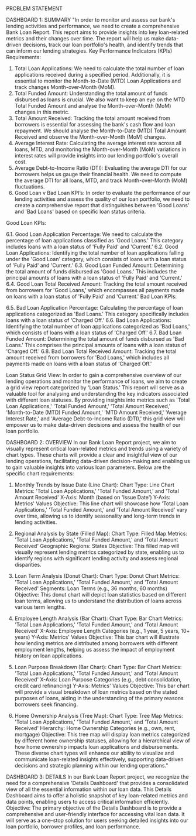 PROBLEM STATEMENT 

DASHBOARD 1: SUMMARY 
"In order to monitor and assess our bank's lending activities and performance, we need to create a comprehensive Bank Loan Report. This report aims to provide insights into key loan-related metrics and their changes over time. The report will help us make data-driven decisions, track our loan portfolio's health, and identify trends that can inform our lending strategies. Key Performance Indicators (KPIs) Requirements:

1. Total Loan Applications:
   We need to calculate the total number of loan applications received during a specified period. Additionally, it is essential to monitor the Month-to-Date (MTD) Loan Applications and track changes Month-over-Month (MoM).
2. Total Funded Amount:
   Understanding the total amount of funds disbursed as loans is crucial. We also want to keep an eye on the MTD Total Funded Amount and analyse the Month-over-Month (MoM) changes in this metric.
3. Total Amount Received:
   Tracking the total amount received from borrowers is essential for assessing the bank's cash flow and loan repayment. We should analyse the Month-to-Date (MTD) Total Amount Received and observe the Month-over-Month (MoM) changes.
4. Average Interest Rate:
   Calculating the average interest rate across all loans, MTD, and monitoring the Month-over-Month (MoM) variations in interest rates will provide insights into our lending portfolio's overall cost.
5. Average Debt-to-Income Ratio (DTI):
   Evaluating the average DTI for our borrowers helps us gauge their financial health. We need to compute the average DTI for all loans, MTD, and track Month-over-Month (MoM) fluctuations.
6. Good Loan v Bad Loan KPI’s:
   In order to evaluate the performance of our lending activities and assess the quality of our loan portfolio, we need to create a comprehensive report that distinguishes between 'Good Loans' and 'Bad Loans' based on specific loan status criteria.

Good Loan KPIs:

6.1. Good Loan Application Percentage: 
     We need to calculate the percentage of loan applications classified as 'Good Loans.' This category includes loans with a loan status of 'Fully Paid' and 'Current.'
6.2. Good Loan Applications: 
     Identifying the total number of loan applications falling under the 'Good Loan' category, which consists of loans with a loan status of 'Fully Paid' and 'Current.'
6.3. Good Loan Funded Amount:
    Determining the total amount of funds disbursed as 'Good Loans.' This includes the principal amounts of loans with a loan status of 'Fully Paid' and 'Current.'
6.4. Good Loan Total Received Amount: 
Tracking the total amount received from borrowers for 'Good Loans,' which encompasses all payments made on loans with a loan status of 'Fully Paid' and 'Current.' Bad Loan KPIs:

6.5. Bad Loan Application Percentage: 
     Calculating the percentage of loan applications categorized as 'Bad Loans.' This category specifically includes loans with a loan status of 'Charged Off.'
6.6. Bad Loan Applications: 
     Identifying the total number of loan applications categorized as 'Bad Loans,' which consists of loans with a loan status of 'Charged Off.'
6.7. Bad Loan Funded Amount: 
     Determining the total amount of funds disbursed as 'Bad Loans.' This comprises the principal amounts of loans with a loan status of 'Charged Off.'
6.8. Bad Loan Total Received Amount: 
     Tracking the total amount received from borrowers for 'Bad Loans,' which includes all payments made on loans with a loan status of 'Charged Off.'

     
Loan Status Grid View:
     In order to gain a comprehensive overview of our lending operations and monitor the performance of loans, we aim to create a grid view report categorized by 'Loan Status.' This report will serve as a valuable tool for analysing and understanding the key indicators associated with different loan statuses. By providing insights into metrics such as 'Total Loan Applications,' 'Total Funded Amount,' 'Total Amount Received,' 'Month-to-Date (MTD) Funded Amount,' 'MTD Amount Received,' 'Average Interest Rate,' and 'Average Debt-to-Income Ratio (DTI),' this grid view will empower us to make data-driven decisions and assess the health of our loan portfolio.
     
DASHBOARD 2: OVERVIEW 
In our Bank Loan Report project, we aim to visually represent critical loan-related metrics and trends using a variety of chart types. These charts will provide a clear and insightful view of our lending operations, facilitating data-driven decision-making and enabling us to gain valuable insights into various loan parameters. Below are the specific chart requirements:

1. Monthly Trends by Issue Date (Line Chart):
Chart Type: Line Chart Metrics: 'Total Loan Applications,' 'Total Funded Amount,' and 'Total Amount Received' X-Axis: Month (based on 'Issue Date') Y-Axis: Metrics' Values Objective: This line chart will showcase how 'Total Loan Applications,' 'Total Funded Amount,' and 'Total Amount Received' vary over time, allowing us to identify seasonality and long-term trends in lending activities.

2. Regional Analysis by State (Filled Map): 
Chart Type: Filled Map Metrics: 'Total Loan Applications,' 'Total Funded Amount,' and 'Total Amount Received' Geographic Regions: States Objective: This filled map will visually represent lending metrics categorized by state, enabling us to identify regions with significant lending activity and assess regional disparities.

3. Loan Term Analysis (Donut Chart): 
Chart Type: Donut Chart Metrics: 'Total Loan Applications,' 'Total Funded Amount,' and 'Total Amount Received' Segments: Loan Terms (e.g., 36 months, 60 months) Objective: This donut chart will depict loan statistics based on different loan terms, allowing us to understand the distribution of loans across various term lengths.

4. Employee Length Analysis (Bar Chart):
Chart Type: Bar Chart Metrics: 'Total Loan Applications,' 'Total Funded Amount,' and 'Total Amount Received' X-Axis: Employee Length Categories (e.g., 1 year, 5 years, 10+ years) Y-Axis: Metrics' Values Objective: This bar chart will illustrate how lending metrics are distributed among borrowers with different employment lengths, helping us assess the impact of employment history on loan applications.

5. Loan Purpose Breakdown (Bar Chart):
Chart Type: Bar Chart Metrics: 'Total Loan Applications,' 'Total Funded Amount,' and 'Total Amount Received' X-Axis: Loan Purpose Categories (e.g., debt consolidation, credit card refinancing) Y-Axis: Metrics' Values Objective: This bar chart will provide a visual breakdown of loan metrics based on the stated purposes of loans, aiding in the understanding of the primary reasons borrowers seek financing.

6. Home Ownership Analysis (Tree Map):
Chart Type: Tree Map Metrics: 'Total Loan Applications,' 'Total Funded Amount,' and 'Total Amount Received' Hierarchy: Home Ownership Categories (e.g., own, rent, mortgage) Objective: This tree map will display loan metrics categorized by different home ownership statuses, allowing for a hierarchical view of how home ownership impacts loan applications and disbursements. These diverse chart types will enhance our ability to visualize and communicate loan-related insights effectively, supporting data-driven decisions and strategic planning within our lending operations."


DASHBOARD 3: DETAILS 
In our Bank Loan Report project, we recognize the need for a comprehensive 'Details Dashboard' that provides a consolidated view of all the essential information within our loan data. This Details Dashboard aims to offer a holistic snapshot of key loan-related metrics and data points, enabling users to access critical information efficiently. Objective: The primary objective of the Details Dashboard is to provide a comprehensive and user-friendly interface for accessing vital loan data. It will serve as a one-stop solution for users seeking detailed insights into our loan portfolio, borrower profiles, and loan performance.
